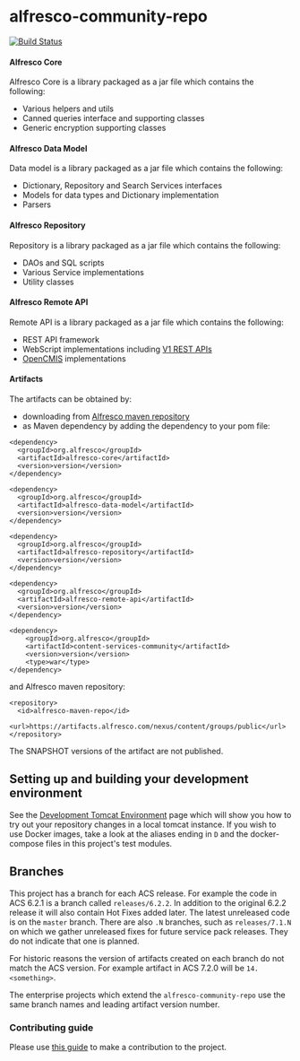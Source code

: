 # alfresco-community-repo

[![Build Status](https://github.com/Alfresco/alfresco-community-repo/actions/workflows/master_release.yml/badge.svg?branch=release/7.3.0)](https://github.com/Alfresco/alfresco-community-repo/actions/workflows/master_release.yml)

#### Alfresco Core

Alfresco Core is a library packaged as a jar file which contains the following:
* Various helpers and utils
* Canned queries interface and supporting classes
* Generic encryption supporting classes

#### Alfresco Data Model
Data model is a library packaged as a jar file which  contains the following:
* Dictionary, Repository and Search Services interfaces
* Models for data types and Dictionary implementation
* Parsers

#### Alfresco Repository

Repository is a library packaged as a jar file which contains the following:
* DAOs and SQL scripts
* Various Service implementations
* Utility classes

#### Alfresco Remote API

Remote API is a library packaged as a jar file which contains the following:
* REST API framework
* WebScript implementations including [V1 REST APIs](https://community.alfresco.com/community/ecm/blog/2017/05/02/v1-rest-api-10-things-you-should-know)
* [OpenCMIS](https://chemistry.apache.org/java/opencmis.html) implementations

#### Artifacts
The artifacts can be obtained by:
* downloading from [Alfresco maven repository](https://artifacts.alfresco.com/nexus/content/groups/public)
* as Maven dependency by adding the dependency to your pom file:
~~~
<dependency>
  <groupId>org.alfresco</groupId>
  <artifactId>alfresco-core</artifactId>
  <version>version</version>
</dependency>

<dependency>
  <groupId>org.alfresco</groupId>
  <artifactId>alfresco-data-model</artifactId>
  <version>version</version>
</dependency>

<dependency>
  <groupId>org.alfresco</groupId>
  <artifactId>alfresco-repository</artifactId>
  <version>version</version>
</dependency>

<dependency>
  <groupId>org.alfresco</groupId>
  <artifactId>alfresco-remote-api</artifactId>
  <version>version</version>
</dependency>

<dependency>
    <groupId>org.alfresco</groupId>
    <artifactId>content-services-community</artifactId>
    <version>version</version>
    <type>war</type>
</dependency>
~~~
and Alfresco maven repository:
~~~
<repository>
  <id>alfresco-maven-repo</id>
  <url>https://artifacts.alfresco.com/nexus/content/groups/public</url>
</repository>
~~~
The SNAPSHOT versions of the artifact are not published.

## Setting up and building your development environment
See the [Development Tomcat Environment](https://github.com/Alfresco/acs-community-packaging/tree/master/dev/README.md)
page which will show you how to try out your repository changes in a local tomcat instance.
If you wish to use Docker images, take a look at the aliases ending in `D` and the docker-compose files in this
project's test modules.    

## Branches
This project has a branch for each ACS release. For example the code in ACS 6.2.1 is a
branch called `releases/6.2.2`. In addition to the original 6.2.2 release it will also contain Hot Fixes
added later. The latest unreleased code is on the `master` branch. There are also `.N` branches, such as 
`releases/7.1.N` on which we gather unreleased fixes for future service pack releases. They do not indicate
that one is planned.

For historic reasons the version of artifacts created on each branch do not match the ACS version.
For example artifact in ACS 7.2.0 will be `14.<something>`.

The enterprise projects which extend the `alfresco-community-repo` use the same branch names and leading
artifact version number.

### Contributing guide
Please use [this guide](CONTRIBUTING.md) to make a contribution to the project.